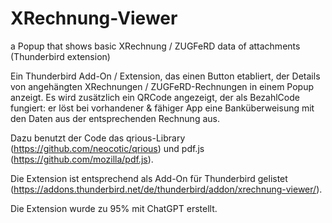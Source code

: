 # XRechnung-Viewer
a Popup that shows basic XRechnung / ZUGFeRD data of attachments (Thunderbird extension)

Ein Thunderbird Add-On / Extension, das einen Button etabliert, der Details von angehängten XRechnungen / ZUGFeRD-Rechnungen in einem Popup anzeigt.
Es wird zusätzlich ein QRCode angezeigt, der als BezahlCode fungiert: er löst bei vorhandener & fähiger App eine Banküberweisung mit den Daten aus der entsprechenden Rechnung aus.

Dazu benutzt der Code das qrious-Library (https://github.com/neocotic/qrious) und pdf.js (https://github.com/mozilla/pdf.js).

Die Extension ist entsprechend als Add-On für Thunderbird gelistet (https://addons.thunderbird.net/de/thunderbird/addon/xrechnung-viewer/).

Die Extension wurde zu 95% mit ChatGPT erstellt.
